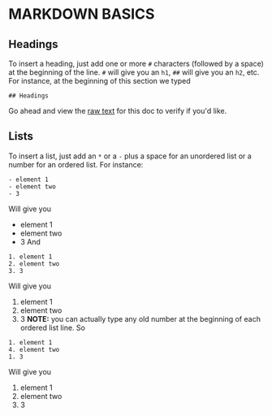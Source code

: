 # MARKDOWN BASICS

## Headings
To insert a heading, just add one or more `#` characters (followed by a space) at the beginning of the line. `#` will give you an `h1`, `##` will give you an `h2`, etc. For instance, at the beginning of this section we typed
```
## Headings
```
Go ahead and view the [raw text](https://raw.githubusercontent.com/learninglab-dev/ll-docs/master/workflow/instructions/markdown_basics.md) for this doc to verify if you'd like.

## Lists
To insert a list, just add an `*` or a `-` plus a space for an unordered list or a number for an ordered list.  For instance:
```
- element 1
- element two
- 3
```
Will give you
- element 1
- element two
- 3
And
```
1. element 1
2. element two
3. 3
```
Will give you
1. element 1
2. element two
3. 3
**NOTE:** you can actually type any old number at the beginning of each ordered list line.  So
```
1. element 1
4. element two
1. 3
```
Will give you
1. element 1
4. element two
1. 3
